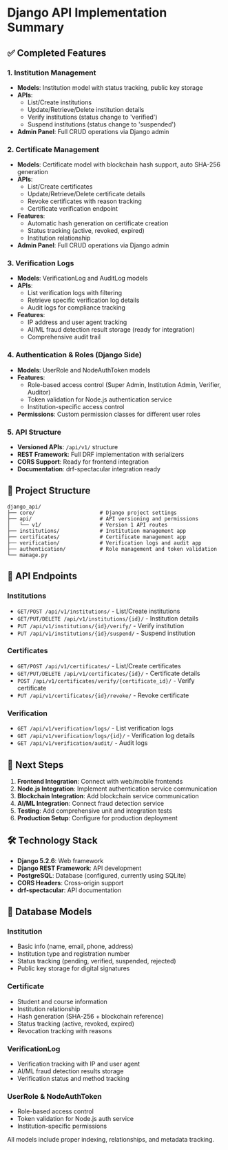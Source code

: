 # Django API Implementation Summary

## ✅ Completed Features

### 1. **Institution Management**
- **Models**: Institution model with status tracking, public key storage
- **APIs**: 
  - List/Create institutions
  - Update/Retrieve/Delete institution details
  - Verify institutions (status change to 'verified')
  - Suspend institutions (status change to 'suspended')
- **Admin Panel**: Full CRUD operations via Django admin

### 2. **Certificate Management**
- **Models**: Certificate model with blockchain hash support, auto SHA-256 generation
- **APIs**:
  - List/Create certificates
  - Update/Retrieve/Delete certificate details
  - Revoke certificates with reason tracking
  - Certificate verification endpoint
- **Features**:
  - Automatic hash generation on certificate creation
  - Status tracking (active, revoked, expired)
  - Institution relationship
- **Admin Panel**: Full CRUD operations via Django admin

### 3. **Verification Logs**
- **Models**: VerificationLog and AuditLog models
- **APIs**:
  - List verification logs with filtering
  - Retrieve specific verification log details
  - Audit logs for compliance tracking
- **Features**:
  - IP address and user agent tracking
  - AI/ML fraud detection result storage (ready for integration)
  - Comprehensive audit trail

### 4. **Authentication & Roles (Django Side)**
- **Models**: UserRole and NodeAuthToken models
- **Features**:
  - Role-based access control (Super Admin, Institution Admin, Verifier, Auditor)
  - Token validation for Node.js authentication service
  - Institution-specific access control
- **Permissions**: Custom permission classes for different user roles

### 5. **API Structure**
- **Versioned APIs**: `/api/v1/` structure
- **REST Framework**: Full DRF implementation with serializers
- **CORS Support**: Ready for frontend integration
- **Documentation**: drf-spectacular integration ready

## 📁 Project Structure

```
django_api/
├── core/                     # Django project settings
├── api/                      # API versioning and permissions
│   └── v1/                   # Version 1 API routes
├── institutions/             # Institution management app
├── certificates/             # Certificate management app
├── verification/             # Verification logs and audit app
├── authentication/           # Role management and token validation
└── manage.py
```

## 🔗 API Endpoints

### Institutions
- `GET/POST /api/v1/institutions/` - List/Create institutions
- `GET/PUT/DELETE /api/v1/institutions/{id}/` - Institution details
- `PUT /api/v1/institutions/{id}/verify/` - Verify institution
- `PUT /api/v1/institutions/{id}/suspend/` - Suspend institution

### Certificates
- `GET/POST /api/v1/certificates/` - List/Create certificates
- `GET/PUT/DELETE /api/v1/certificates/{id}/` - Certificate details
- `POST /api/v1/certificates/verify/{certificate_id}/` - Verify certificate
- `PUT /api/v1/certificates/{id}/revoke/` - Revoke certificate

### Verification
- `GET /api/v1/verification/logs/` - List verification logs
- `GET /api/v1/verification/logs/{id}/` - Verification log details
- `GET /api/v1/verification/audit/` - Audit logs

## 🚀 Next Steps

1. **Frontend Integration**: Connect with web/mobile frontends
2. **Node.js Integration**: Implement authentication service communication
3. **Blockchain Integration**: Add blockchain service communication
4. **AI/ML Integration**: Connect fraud detection service
5. **Testing**: Add comprehensive unit and integration tests
6. **Production Setup**: Configure for production deployment

## 🛠️ Technology Stack

- **Django 5.2.6**: Web framework
- **Django REST Framework**: API development
- **PostgreSQL**: Database (configured, currently using SQLite)
- **CORS Headers**: Cross-origin support
- **drf-spectacular**: API documentation

## 📝 Database Models

### Institution
- Basic info (name, email, phone, address)
- Institution type and registration number
- Status tracking (pending, verified, suspended, rejected)
- Public key storage for digital signatures

### Certificate
- Student and course information
- Institution relationship
- Hash generation (SHA-256 + blockchain reference)
- Status tracking (active, revoked, expired)
- Revocation tracking with reasons

### VerificationLog
- Verification tracking with IP and user agent
- AI/ML fraud detection results storage
- Verification status and method tracking

### UserRole & NodeAuthToken
- Role-based access control
- Token validation for Node.js auth service
- Institution-specific permissions

All models include proper indexing, relationships, and metadata tracking.
